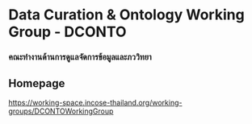 # Data Curation & Ontology Working Group - DCONTO
### คณะทำงานด้านการดูแลจัดการข้อมูลและภววิทยา
## Homepage
https://working-space.incose-thailand.org/working-groups/DCONTOWorkingGroup
